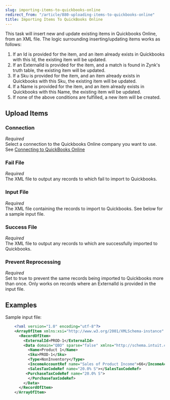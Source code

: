 ```yaml
---
slug: importing-items-to-quickbooks-online
redirect_from: "/article/880-uploading-items-to-quickbooks-online"
title: Importing Items To QuickBooks Online
---
```



This task will insert new and update existing items in Quickbooks Online, from an XML file. The logic surrounding inserting/updating items works as follows:


1. If an Id is provided for the item, and an item already exists in Quickbooks with this Id, the existing item will be updated.
2. If an ExternalId is provided for the item, and a match is found in Zynk's truth table, the existing item will be updated.
3. If a Sku is provided for the item, and an item already exists in Quickbooks with this Sku, the existing item will be updated.
4. If a Name is provided for the item, and an item already exists in Quickbooks with this Name, the existing item will be updated.
5. If none of the above conditions are fulfilled, a new item will be created.


## Upload Items

### Connection
_Required_  
Select a connection to the Quickbooks Online company you want to use. See [Connecting to QuickBooks Online](connecting-to-quickbooks-online)

### Fail File 
_Required_  
The XML file to output any records to which fail to import to Quickbooks.

### Input File 
_Required_  
The XML file containing the records to import to Quickbooks. See below for a sample input file.

### Success File 
_Required_  
The XML file to output any records to which are successfully imported to Quickbooks.

### Prevent Reprocessing
_Required_  
Set to true to prevent the same records being imported to Quickbooks more than once. Only works on records where an ExternalId is provided in the input file.


## Examples


Sample input file:


```xml
    <?xml version="1.0" encoding="utf-8"?>
    <ArrayOfItem xmlns:xsi="http://www.w3.org/2001/XMLSchema-instance" xmlns:xsd="http://www.w3.org/2001/XMLSchema">
      <RecordOfItem>
        <ExternalId>PROD-1</ExternalId>
        <Data domain="QBO" sparse="false" xmlns="http://schema.intuit.com/finance/v3">
          <Name>Product 1</Name>
          <Sku>PROD-1</Sku>
          <Type>NonInventory</Type>
          <IncomeAccountRef name="Sales of Product Income">66</IncomeAccountRef>
          <SalesTaxCodeRef name="20.0% S"></SalesTaxCodeRef>
         <PurchaseTaxCodeRef name="20.0% S">
          </PurchaseTaxCodeRef>
        </Data>
      </RecordOfItem>
    </ArrayOfItem>

```
